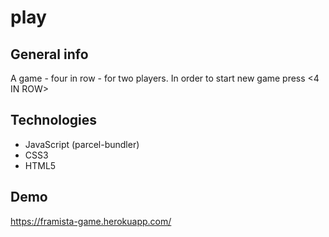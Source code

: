 # play
## General info
A game - four in row - for two players. In order to start new game press <4 IN ROW>
## Technologies
* JavaScript (parcel-bundler)
* CSS3
* HTML5

## Demo
https://framista-game.herokuapp.com/

